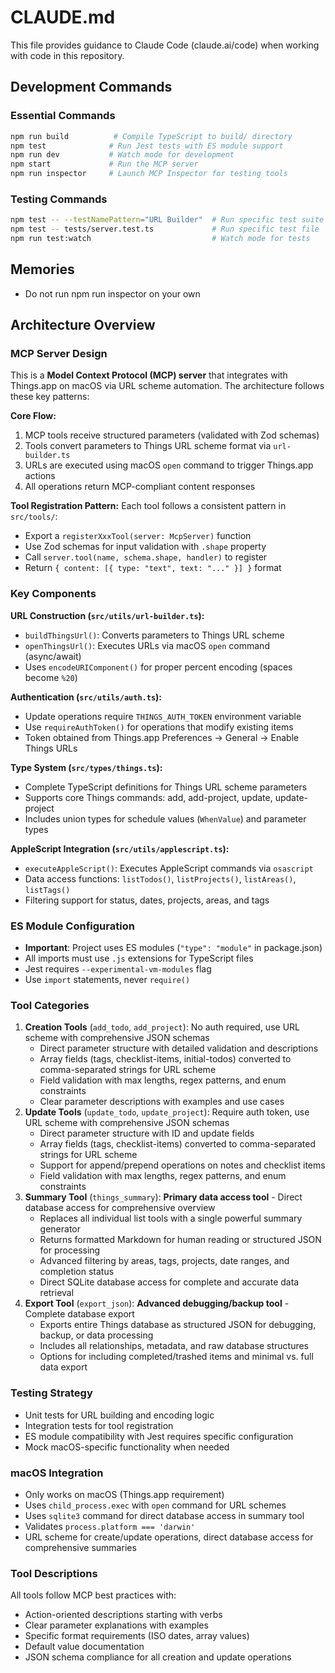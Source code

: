 # CLAUDE.md

This file provides guidance to Claude Code (claude.ai/code) when working with code in this repository.

## Development Commands

### Essential Commands
```bash
npm run build          # Compile TypeScript to build/ directory
npm test              # Run Jest tests with ES module support
npm run dev           # Watch mode for development
npm start             # Run the MCP server
npm run inspector     # Launch MCP Inspector for testing tools
```

### Testing Commands
```bash
npm test -- --testNamePattern="URL Builder"  # Run specific test suite
npm test -- tests/server.test.ts             # Run specific test file
npm run test:watch                           # Watch mode for tests
```

## Memories

- Do not run npm run inspector on your own

## Architecture Overview

### MCP Server Design
This is a **Model Context Protocol (MCP) server** that integrates with Things.app on macOS via URL scheme automation. The architecture follows these key patterns:

**Core Flow:**
1. MCP tools receive structured parameters (validated with Zod schemas)
2. Tools convert parameters to Things URL scheme format via `url-builder.ts`
3. URLs are executed using macOS `open` command to trigger Things.app actions
4. All operations return MCP-compliant content responses

**Tool Registration Pattern:**
Each tool follows a consistent pattern in `src/tools/`:
- Export a `registerXxxTool(server: McpServer)` function
- Use Zod schemas for input validation with `.shape` property
- Call `server.tool(name, schema.shape, handler)` to register
- Return `{ content: [{ type: "text", text: "..." }] }` format

### Key Components

**URL Construction (`src/utils/url-builder.ts`):**
- `buildThingsUrl()`: Converts parameters to Things URL scheme
- `openThingsUrl()`: Executes URLs via macOS `open` command (async/await)
- Uses `encodeURIComponent()` for proper percent encoding (spaces become `%20`)

**Authentication (`src/utils/auth.ts`):**
- Update operations require `THINGS_AUTH_TOKEN` environment variable
- Use `requireAuthToken()` for operations that modify existing items
- Token obtained from Things.app Preferences → General → Enable Things URLs

**Type System (`src/types/things.ts`):**
- Complete TypeScript definitions for Things URL scheme parameters
- Supports core Things commands: add, add-project, update, update-project
- Includes union types for schedule values (`WhenValue`) and parameter types

**AppleScript Integration (`src/utils/applescript.ts`):**
- `executeAppleScript()`: Executes AppleScript commands via `osascript`
- Data access functions: `listTodos()`, `listProjects()`, `listAreas()`, `listTags()`
- Filtering support for status, dates, projects, areas, and tags

### ES Module Configuration
- **Important**: Project uses ES modules (`"type": "module"` in package.json)
- All imports must use `.js` extensions for TypeScript files
- Jest requires `--experimental-vm-modules` flag
- Use `import` statements, never `require()`

### Tool Categories
1. **Creation Tools** (`add_todo`, `add_project`): No auth required, use URL scheme with comprehensive JSON schemas
   - Direct parameter structure with detailed validation and descriptions
   - Array fields (tags, checklist-items, initial-todos) converted to comma-separated strings for URL scheme
   - Field validation with max lengths, regex patterns, and enum constraints
   - Clear parameter descriptions with examples and use cases
2. **Update Tools** (`update_todo`, `update_project`): Require auth token, use URL scheme with comprehensive JSON schemas
   - Direct parameter structure with ID and update fields
   - Array fields (tags, checklist-items) converted to comma-separated strings for URL scheme
   - Support for append/prepend operations on notes and checklist items
   - Field validation with max lengths, regex patterns, and enum constraints
3. **Summary Tool** (`things_summary`): **Primary data access tool** - Direct database access for comprehensive overview
   - Replaces all individual list tools with a single powerful summary generator
   - Returns formatted Markdown for human reading or structured JSON for processing
   - Advanced filtering by areas, tags, projects, date ranges, and completion status
   - Direct SQLite database access for complete and accurate data retrieval
4. **Export Tool** (`export_json`): **Advanced debugging/backup tool** - Complete database export
   - Exports entire Things database as structured JSON for debugging, backup, or data processing
   - Includes all relationships, metadata, and raw database structures
   - Options for including completed/trashed items and minimal vs. full data export

### Testing Strategy
- Unit tests for URL building and encoding logic
- Integration tests for tool registration
- ES module compatibility with Jest requires specific configuration
- Mock macOS-specific functionality when needed

### macOS Integration
- Only works on macOS (Things.app requirement)
- Uses `child_process.exec` with `open` command for URL schemes
- Uses `sqlite3` command for direct database access in summary tool
- Validates `process.platform === 'darwin'`
- URL scheme for create/update operations, direct database access for comprehensive summaries

### Tool Descriptions
All tools follow MCP best practices with:
- Action-oriented descriptions starting with verbs
- Clear parameter explanations with examples
- Specific format requirements (ISO dates, array values)
- Default value documentation
- JSON schema compliance for all creation and update operations